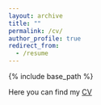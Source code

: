 ```yaml
---
layout: archive
title: ""
permalink: /cv/
author_profile: true
redirect_from:
  - /resume
---
```


{% include base_path %}

Here you can find my [CV](http://jinyuanliu1.github.io/files/JinyuanLiu_s_Resume.pdf)
